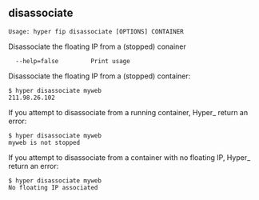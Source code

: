 ## disassociate

    Usage: hyper fip disassociate [OPTIONS] CONTAINER

   Disassociate the floating IP from a (stopped) conainer

      --help=false         Print usage

Disassociate the floating IP from a (stopped) container:

	$ hyper disassociate myweb
	211.98.26.102

If you attempt to disassociate from a running container, Hyper_ return an error:

	$ hyper disassociate myweb
	myweb is not stopped

If you attempt to disassociate from a container with no floating IP, Hyper_ return an error:

	$ hyper disassociate myweb
	No floating IP associated
